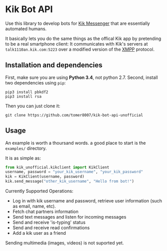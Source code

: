# Kik Bot API #
Use this library to develop bots for [Kik Messenger](https://www.kik.com) that are essentially automated humans.

It basically lets you do the same things as the offical Kik app by pretending to be a real smartphone client: It communicates with Kik's servers at `talk1110an.kik.com:5223` over a modified version of the [XMPP](https://xmpp.org/about/technology-overview.html) protocol.
## Installation and dependencies ##
First, make sure you are using **Python 3.4**, not python 2.7.
Second, install two dependencies using `pip`:
```
pip3 install pbkdf2
pip3 install rsa
```
Then you can just clone it:
```
git clone https://github.com/tomer8007/kik-bot-api-unofficial
```
## Usage ##
An example is worth a thoursand words. a good place to start is the `examples/` directory. 

It is as simple as:
```python
from kik_unofficial.kikclient import KikClient
username, password = "your_kik_username", "your_kik_password"
kik = KikClient(username, password)
kik.send_message("other_kik_username", "Hello from bot!")
```

Currently Supported Operations:
- Log in with kik username and password, retrieve user information (such as email, name, etc).
- Fetch chat partners information
- Send text messages and listen for incoming messages
- Send and receive 'is-typing' status
- Send and receive read confirmations
- Add a kik user as a friend

Sending multimedia (images, videos) is not suported yet.
